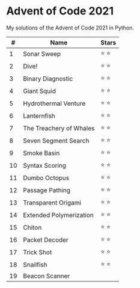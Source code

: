 # Advent of Code 2021

My solutions of the Advent of Code 2021 in Python.

| #   | Name                    | Stars         |
|-----|-------------------------|---------------|
| 1   | Sonar Sweep             | :star: :star: |
| 2   | Dive!                   | :star: :star: |
| 3   | Binary Diagnostic       | :star: :star: |
| 4   | Giant Squid             | :star: :star: |
| 5   | Hydrothermal Venture    | :star: :star: |
| 6   | Lanternfish             | :star: :star: |
| 7   | The Treachery of Whales | :star: :star: |
| 8   | Seven Segment Search    | :star: :star: |
| 9   | Smoke Basin             | :star: :star: |
| 10  | Syntax Scoring          | :star: :star: |
| 11  | Dumbo Octopus           | :star: :star: |
| 12  | Passage Pathing         | :star: :star: |
| 13  | Transparent Origami     | :star: :star: |
| 14  | Extended Polymerization | :star: :star: |
| 15  | Chiton                  | :star: :star: |
| 16  | Packet Decoder          | :star: :star: |
| 17  | Trick Shot              | :star: :star: |
| 18  | Snailfish               | :star: :star: |
| 19  | Beacon Scanner          |               |
